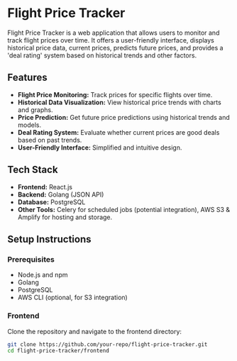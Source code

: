# Flight Price Tracker

Flight Price Tracker is a web application that allows users to monitor and track flight prices over time. It offers a user-friendly interface, displays historical price data, current prices, predicts future prices, and provides a 'deal rating' system based on historical trends and other factors.

## Features
- **Flight Price Monitoring:** Track prices for specific flights over time.
- **Historical Data Visualization:** View historical price trends with charts and graphs.
- **Price Prediction:** Get future price predictions using historical trends and models.
- **Deal Rating System:** Evaluate whether current prices are good deals based on past trends.
- **User-Friendly Interface:** Simplified and intuitive design.

## Tech Stack
- **Frontend:** React.js
- **Backend:** Golang (JSON API)
- **Database:** PostgreSQL
- **Other Tools:** Celery for scheduled jobs (potential integration), AWS S3 & Amplify for hosting and storage.

## Setup Instructions

### Prerequisites
- Node.js and npm
- Golang
- PostgreSQL
- AWS CLI (optional, for S3 integration)

### Frontend

Clone the repository and navigate to the frontend directory:

```bash
git clone https://github.com/your-repo/flight-price-tracker.git
cd flight-price-tracker/frontend
